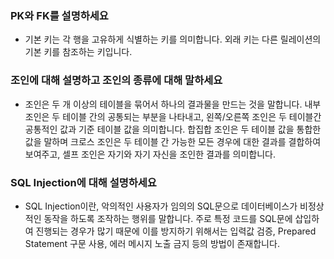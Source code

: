 ### PK와 FK를 설명하세요

- 기본 키는 각 행을 고유하게 식별하는 키를 의미합니다. 외래 키는 다른 릴레이션의 기본 키를 참조하는 키입니다.

### 조인에 대해 설명하고 조인의 종류에 대해 말하세요

- 조인은 두 개 이상의 테이블을 묶어서 하나의 결과물을 만드는 것을 말합니다. 내부 조인은 두 테이블 간의 공통되는 부분을 나타내고, 왼쪽/오른쪽 조인은 두 테이블간 공통적인 값과 기준 테이블 값을 의미합니다. 합집합 조인은 두 테이블 값을 통합한 값을 말하며 크로스 조인은 두 테이블 간 가능한 모든 경우에 대한 결과를 결합하여 보여주고, 셀프 조인은 자기와 자기 자신을 조인한 결과를 의미합니다.

### SQL Injection에 대해 설명하세요

- SQL Injection이란, 악의적인 사용자가 임의의 SQL문으로 데이터베이스가 비정상적인 동작을 하도록 조작하는 행위를 말합니다. 주로 특정 코드를 SQL문에 삽입하여 진행되는 경우가 많기 때문에 이를 방지하기 위해서는 입력값 검증, Prepared Statement 구문 사용, 에러 메시지 노출 금지 등의 방법이 존재합니다.
